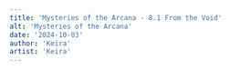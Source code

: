 ```yaml
---
title: 'Mysteries of the Arcana - 8.1 From the Void'
alt: 'Mysteries of the Arcana'
date: '2024-10-03'
author: 'Keira'
artist: 'Keira'
---
```

